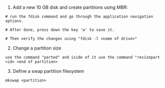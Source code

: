 1. Add a new 10 GB disk and create partitions using MBR:
```
# run the fdisk command and go through the application navigation options.

# After done, press down the key 'w' to save it.

# Then verify the changes using "fdisk -l <name of drive>"
```

2. Change a partition size
```
use the command "parted" and iside of it use the command "resizepart <id> <end of partition>
```

3. Define a swap partition filesystem
```
mkswap <partition>
```